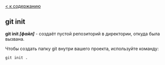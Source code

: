 [< к содержанию](./readme.md)

## git init

**git init *[файл]*** - создаёт пустой репозиторий в директории, откуда была вызвана.

Чтобы создать папку git внутри вашего проекта, используйте команду:

```bash=
git init .
```